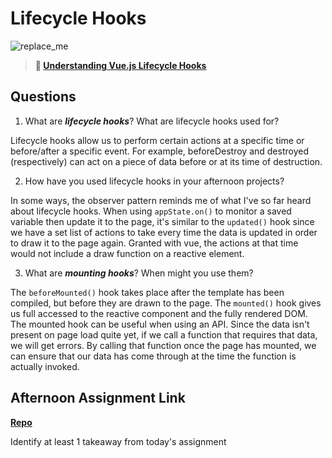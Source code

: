 # Lifecycle Hooks

![replace_me](https://codeworks.blob.core.windows.net/public/assets/img/illustrations/placeholder.svg)

> **📖 [Understanding Vue.js Lifecycle Hooks](https://codeworksacademy.com/fs-student-guide/resources/wk6/03-Vue-Lifecycle-Hooks)**

## Questions

1. What are ***lifecycle hooks***? What are lifecycle hooks used for?

Lifecycle hooks allow us to perform certain actions at a specific time or before/after a specific event. For example, beforeDestroy and destroyed (respectively) can act on a piece of data before or at its time of destruction.

2. How have you used lifecycle hooks in your afternoon projects?

In some ways, the observer pattern reminds me of what I've so far heard about lifecycle hooks. When using `appState.on()` to monitor a saved variable then update it to the page, it's similar to the `updated()` hook since we have a set list of actions to take every time the data is updated in order to draw it to the page again. Granted with vue, the actions at that time would not include a draw function on a reactive element.

3. What are ***mounting hooks***? When might you use them?

The `beforeMounted()` hook takes place after the template has been compiled, but before they are drawn to the page. The `mounted()` hook gives us full accessed to the reactive component and the fully rendered DOM. The mounted hook can be useful when using an API. Since the data isn't present on page load quite yet, if we call a function that requires that data, we will get errors. By calling that function once the page has mounted, we can ensure that our data has come through at the time the function is actually invoked.

## Afternoon Assignment Link

**[Repo](https://github.com/ElizabethKeyes/<ASSIGNMENT_REPO>)**

Identify at least 1 takeaway from today's assignment
